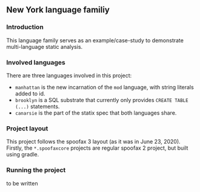 ## New York language familiy

### Introduction

This language family serves as an example/case-study to demonstrate multi-language static analysis.

### Involved languages

There are three languages involved in this project:
- `manhattan` is the new incarnation of the `mod` language, with string literals added to id.
- `brooklyn` is a SQL substrate that currently only provides `CREATE TABLE (...)` statements.
- `canarsie` is the part of the statix spec that both languages share.

### Project layout

This project follows the spoofax 3 layout (as it was in June 23, 2020).
Firstly, the `*.spoofaxcore` projects are regular spoofax 2 project, but built using gradle.

### Running the project

to be written
